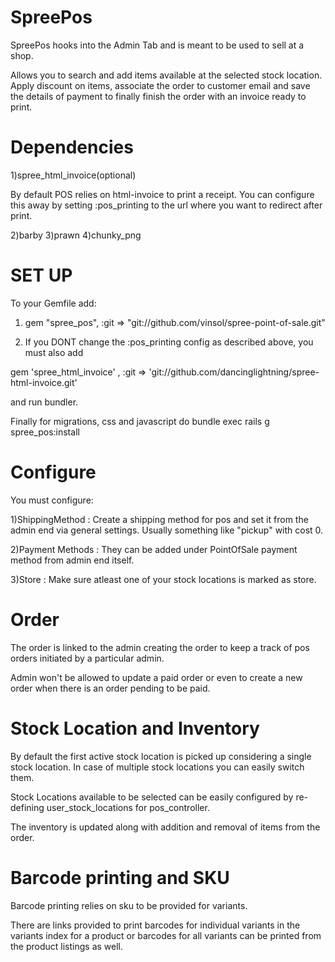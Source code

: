 SpreePos
===============
SpreePos hooks into the Admin Tab and is meant to be used to sell at a shop.

Allows you to search and add items available at the selected stock location. 
Apply discount on items, associate the order to customer email and save the details of payment to finally finish the order with an invoice ready to print.


Dependencies
============
1)spree_html_invoice(optional)

By default POS relies on html-invoice to print a receipt. You can configure this away by setting :pos_printing to the url where you want to redirect after print. 

2)barby
3)prawn
4)chunky_png


SET UP
=======
To your Gemfile add:

  1) gem "spree_pos", :git => "git://github.com/vinsol/spree-point-of-sale.git"

  2) If you DONT change the :pos_printing config as described above, you must also add 

  gem 'spree_html_invoice' , :git => 'git://github.com/dancinglightning/spree-html-invoice.git'

and run bundler.

Finally for migrations, css and javascript do
  bundle exec rails g spree_pos:install


Configure
=========
You must configure:

1)ShippingMethod : Create a shipping method for pos and set it from the admin end via general settings. 
Usually something like "pickup" with cost 0.

2)Payment Methods : They can be added under PointOfSale payment method from admin end itself.

3)Store : Make sure atleast one of your stock locations is marked as store.


Order
=========
The order is linked to the admin creating the order to keep a track of pos orders initiated by a particular admin.

Admin won't be allowed to update a paid order or even to create a new order when there is an order pending to be paid.


Stock Location and Inventory
=========
By default the first active stock location is picked up considering a single stock location. In case of multiple stock locations you can easily switch them.

Stock Locations available to be selected can be easily configured by re-defining user_stock_locations for pos_controller.

The inventory is updated along with addition and removal of items from the order.


Barcode printing and SKU
========
Barcode printing relies on sku to be provided for variants.

There are links provided to print barcodes for individual variants in the variants index for a product or barcodes for all variants can be printed from the product listings as well.